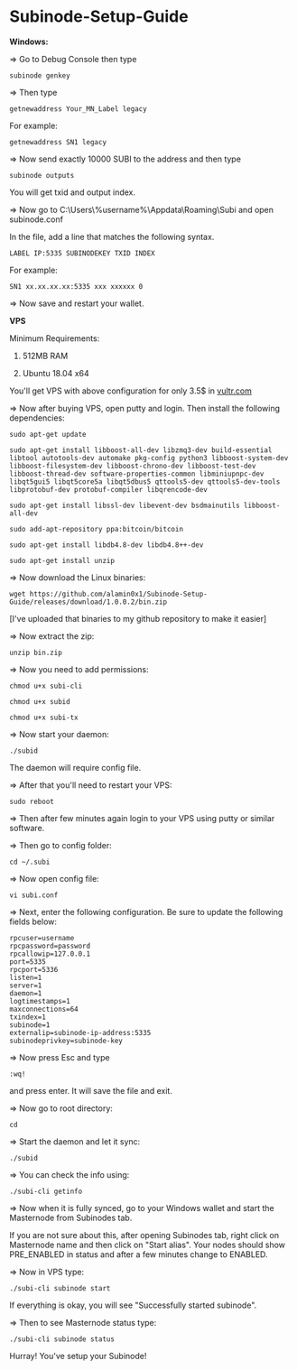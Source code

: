 # Subinode-Setup-Guide
**Windows:**

=> Go to Debug Console then type

```subinode genkey```

=> Then type

```getnewaddress Your_MN_Label legacy```

For example:

```getnewaddress SN1 legacy```

=> Now send exactly 10000 SUBI to the address and then type

```subinode outputs```

You will get txid and output index.

=> Now go to C:\Users\\%username%\Appdata\Roaming\Subi and open subinode.conf

In the file, add a line that matches the following syntax.

```LABEL IP:5335 SUBINODEKEY TXID INDEX```

For example:

```SN1 xx.xx.xx.xx:5335 xxx xxxxxx 0```

=> Now save and restart your wallet.


**VPS**

Minimum Requirements:

1. 512MB RAM

2. Ubuntu 18.04 x64

You'll get VPS with above configuration for only 3.5$ in <a href="https://www.vultr.com/?ref=7318863">vultr.com</a>

=> Now after buying VPS, open putty and login. Then install the following dependencies:

```sudo apt-get update```

```sudo apt-get install libboost-all-dev libzmq3-dev build-essential libtool autotools-dev automake pkg-config python3 libboost-system-dev libboost-filesystem-dev libboost-chrono-dev libboost-test-dev libboost-thread-dev software-properties-common libminiupnpc-dev libqt5gui5 libqt5core5a libqt5dbus5 qttools5-dev qttools5-dev-tools libprotobuf-dev protobuf-compiler libqrencode-dev```

```sudo apt-get install libssl-dev libevent-dev bsdmainutils libboost-all-dev```

```sudo add-apt-repository ppa:bitcoin/bitcoin```

```sudo apt-get install libdb4.8-dev libdb4.8++-dev```

```sudo apt-get install unzip```

=> Now download the Linux binaries:

```wget https://github.com/alamin0x1/Subinode-Setup-Guide/releases/download/1.0.0.2/bin.zip```

[I've uploaded that binaries to my github repository to make it easier]

=> Now extract the zip:

```unzip bin.zip```

=> Now you need to add permissions:

```chmod u+x subi-cli```

```chmod u+x subid```

```chmod u+x subi-tx```

=> Now start your daemon:

```./subid```

The daemon will require config file.

=> After that you'll need to restart your VPS:

```sudo reboot```

=> Then after few minutes again login to your VPS using putty or similar software.

=> Then go to config folder:

```cd ~/.subi```

=> Now open config file:

```vi subi.conf```

=> Next, enter the following configuration. Be sure to update the following fields below:

```
rpcuser=username
rpcpassword=password
rpcallowip=127.0.0.1
port=5335
rpcport=5336
listen=1
server=1
daemon=1
logtimestamps=1
maxconnections=64
txindex=1
subinode=1
externalip=subinode-ip-address:5335
subinodeprivkey=subinode-key
```

=> Now press Esc and type

```:wq!```

and press enter. It will save the file and exit.

=> Now go to root directory:

```cd```

=> Start the daemon and let it sync:

```./subid```

=> You can check the info using:

```./subi-cli getinfo```

=> Now when it is fully synced, go to your Windows wallet and start the Masternode from Subinodes tab.

If you are not sure about this, after opening Subinodes tab, right click on Masternode name and then click on "Start alias". Your nodes should show PRE_ENABLED in status and after a few minutes change to ENABLED.

=> Now in VPS type:

```./subi-cli subinode start```

If everything is okay, you will see "Successfully started subinode".

=> Then to see Masternode status type:

```./subi-cli subinode status```

Hurray! You've setup your Subinode!
